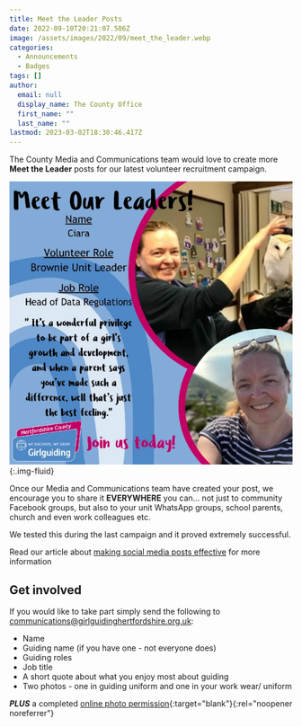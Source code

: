 ```yaml
---
title: Meet the Leader Posts
date: 2022-09-10T20:21:07.506Z
image: /assets/images/2022/09/meet_the_leader.webp
categories:
  - Announcements
  - Badges
tags: []
author:
  email: null
  display_name: The County Office
  first_name: ""
  last_name: ""
lastmod: 2023-03-02T18:30:46.417Z
---
```


The County Media and Communications team would love to create more **Meet the Leader** posts for our latest volunteer recruitment campaign.

![Meet our leaders: Ciara](/assets/images/2022/09/mtl-ciara.webp){:.img-fluid}

Once our Media and Communications team have created your post, we encourage you to share it **EVERYWHERE** you can... not just to community Facebook groups, but also to your unit WhatsApp groups, school parents, church and even work colleagues etc.

We tested this during the last campaign and it proved extremely successful.

Read our article about [making social media posts effective](/news/help-us-make-social-media-recruitment-posts-more-effective/) for more information

## Get involved

If you would like to take part simply send the following to <communications@girlguidinghertfordshire.org.uk>:

- Name
- Guiding name (if you have one - not everyone does)
- Guiding roles
- Job title
- A short quote about what you enjoy most about guiding
- Two photos - one in guiding uniform and one in your work wear/ uniform

**_PLUS_** a completed [online photo permission][1]{:target="blank"}{:rel="noopener noreferrer"}

[1]: https://forms.office.com/Pages/ResponsePage.aspx?id=3yob_CzTykeMNWNnWM6OwZf5T0i4octErRCYrHkhHVhUNEtGRkdCNTAzSDlJV1ZJNTZLUU9ES1EwQy4u

